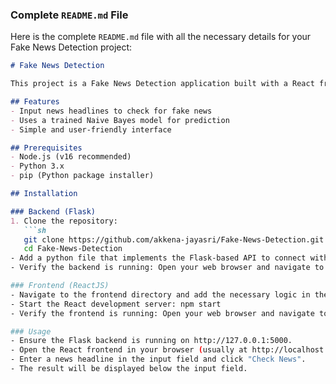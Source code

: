 
### Complete `README.md` File

Here is the complete `README.md` file with all the necessary details for your Fake News Detection project:

```markdown
# Fake News Detection

This project is a Fake News Detection application built with a React frontend and a Flask backend. The application allows users to input news headlines and check if they are classified as "Fake News" or "Real News".

## Features
- Input news headlines to check for fake news
- Uses a trained Naive Bayes model for prediction
- Simple and user-friendly interface

## Prerequisites
- Node.js (v16 recommended)
- Python 3.x
- pip (Python package installer)

## Installation

### Backend (Flask)
1. Clone the repository:
   ```sh
   git clone https://github.com/akkena-jayasri/Fake-News-Detection.git
   cd Fake-News-Detection
- Add a python file that implements the Flask-based API to connect with the frontend which also handles data preprocessing and classification logic.
- Verify the backend is running: Open your web browser and navigate to http://127.0.0.1:5000. You should see a message indicating that the Fake News Detection API is running.

### Frontend (ReactJS)
- Navigate to the frontend directory and add the necessary logic in the App.js file.
- Start the React development server: npm start
- Verify the frontend is running: Open your web browser and navigate to http://localhost:3000. You should see the Fake News Detection application interface.

### Usage
- Ensure the Flask backend is running on http://127.0.0.1:5000.
- Open the React frontend in your browser (usually at http://localhost:3000).
- Enter a news headline in the input field and click "Check News".
- The result will be displayed below the input field.
